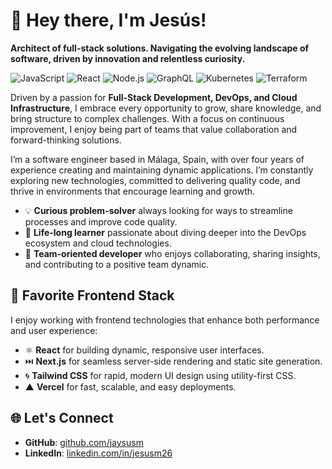 # 👋 Hey there, I'm Jesús!
**Architect of full-stack solutions. Navigating the evolving landscape of software, driven by innovation and relentless curiosity.**

![JavaScript](https://img.shields.io/badge/Code-JavaScript-informational?style=flat&logo=javascript&color=F7DF1E)
![React](https://img.shields.io/badge/Code-React-informational?style=flat&logo=react&color=61DAFB)
![Node.js](https://img.shields.io/badge/Code-Node.js-informational?style=flat&logo=node.js&color=339933)
![GraphQL](https://img.shields.io/badge/API-GraphQL-informational?style=flat&logo=graphql&color=E10098)
![Kubernetes](https://img.shields.io/badge/Deployment-Kubernetes-informational?style=flat&logo=kubernetes&color=326CE5)
![Terraform](https://img.shields.io/badge/Deployment-Terraform-informational?style=flat&logo=terraform&color=623CE4)

Driven by a passion for **Full-Stack Development, DevOps, and Cloud Infrastructure**, I embrace every opportunity to grow, share knowledge, and bring structure to complex challenges. With a focus on continuous improvement, I enjoy being part of teams that value collaboration and forward-thinking solutions.

I’m a software engineer based in Málaga, Spain, with over four years of experience creating and maintaining dynamic applications. I’m constantly exploring new technologies, committed to delivering quality code, and thrive in environments that encourage learning and growth.

- 💡 **Curious problem-solver** always looking for ways to streamline processes and improve code quality.
- 🌱 **Life-long learner** passionate about diving deeper into the DevOps ecosystem and cloud technologies.
- 🤝 **Team-oriented developer** who enjoys collaborating, sharing insights, and contributing to a positive team dynamic.

## 🎨 Favorite Frontend Stack

I enjoy working with frontend technologies that enhance both performance and user experience:

- ⚛️ **React** for building dynamic, responsive user interfaces.
- ⏭️ **Next.js** for seamless server-side rendering and static site generation.
- 🌀 **Tailwind CSS** for rapid, modern UI design using utility-first CSS.
- ▲ **Vercel** for fast, scalable, and easy deployments.

## 🌐 Let's Connect

- **GitHub**: [github.com/jaysusm](https://github.com/jaysusm)  
- **LinkedIn**: [linkedin.com/in/jesusm26](https://linkedin.com/in/jesusm26)
